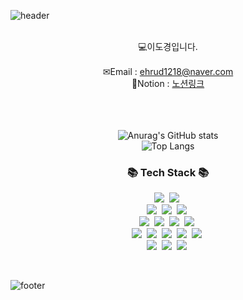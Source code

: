 <!--
**newbalence/newbalence** is a ✨ _special_ ✨ repository because its `README.md` (this file) appears on your GitHub profile.

Here are some ideas to get you started:

- 🔭 I’m currently working on ...
- 🌱 I’m currently learning ...
- 👯 I’m looking to collaborate on ...
- 🤔 I’m looking for help with ...
- 💬 Ask me about ...
- 📫 How to reach me: ...
- 😄 Pronouns: ...
- ⚡ Fun fact: ...
-->

![header](https://capsule-render.vercel.app/api?&type=waving&color=timeAuto&height=180&section=header&text=DoKyoung's%20Hub&fontSize=50&animation=fadeIn&fontAlignY=45)

<br>
<div align='center'>💻이도경입니다.</div>
<br>
<div align='center'> ✉Email : <a href="mailto:ehrud1218@naver.com">ehrud1218@naver.com</a></div>
<div align='center'> 🔗Notion : <a href="https://deeply-trout-708.notion.site/1ee5721c4f8880e5b5dec3019e1528a6?pvs=4">노션링크</a></div>
<br>
<br>
<br>

<div align="center">

  ![Anurag's GitHub stats](https://github-readme-stats.vercel.app/api?username=newbalence&show_icons=true&theme=radical)<br>
  ![Top Langs](https://github-readme-stats.vercel.app/api/top-langs/?username=newbalence&layout=compact)

</div>



<h3 align="center">📚 Tech Stack 📚</h3>
<p align="center">
<!--   https://github.com/Ileriayo/markdown-badges -->
  <img src="https://img.shields.io/badge/postgres-%23316192.svg?style=for-the-badge&logo=postgresql&logoColor=white"/></a>&nbsp
  <img src="https://img.shields.io/badge/mysql-4479A1.svg?style=for-the-badge&logo=mysql&logoColor=white"/></a>&nbsp 
  <br>
  <img src="https://img.shields.io/badge/Anaconda-%2344A833.svg?style=for-the-badge&logo=anaconda&logoColor=white"/></a>&nbsp 
  <img src="https://img.shields.io/badge/jquery-%230769AD.svg?style=for-the-badge&logo=jquery&logoColor=white"/></a>&nbsp
  <img src="https://img.shields.io/badge/opencv-%23white.svg?style=for-the-badge&logo=opencv&logoColor=white"/></a>&nbsp
  <br>
  <img src="https://img.shields.io/badge/css3-%231572B6.svg?style=for-the-badge&logo=css3&logoColor=white"/></a>&nbsp
  <img src="https://img.shields.io/badge/html5-%23E34F26.svg?style=for-the-badge&logo=html5&logoColor=white"/></a>&nbsp
  <img src="https://img.shields.io/badge/java-%23ED8B00.svg?style=for-the-badge&logo=openjdk&logoColor=white"/></a>&nbsp 
  <img src="https://img.shields.io/badge/javascript-%23323330.svg?style=for-the-badge&logo=javascript&logoColor=%23F7DF1E"/></a>&nbsp
  <br>
  <img src="https://img.shields.io/badge/python-3670A0?style=for-the-badge&logo=python&logoColor=ffdd54"/></a>&nbsp 
  <img src="https://img.shields.io/badge/Keras-%23D00000.svg?style=for-the-badge&logo=Keras&logoColor=white"/></a>&nbsp 
  <img src="https://img.shields.io/badge/pandas-%23150458.svg?style=for-the-badge&logo=pandas&logoColor=white"/></a>&nbsp 
  <img src="https://img.shields.io/badge/scikit--learn-%23F7931E.svg?style=for-the-badge&logo=scikit-learn&logoColor=white"/></a>&nbsp 
  <img src="https://img.shields.io/badge/numpy-%23013243.svg?style=for-the-badge&logo=numpy&logoColor=white"/></a>&nbsp 
  <br>
  <img src="https://img.shields.io/badge/TensorFlow-%23FF6F00.svg?style=for-the-badge&logo=TensorFlow&logoColor=white"/></a>&nbsp 
  <img src="https://img.shields.io/badge/Visual%20Studio%20Code-0078d7.svg?style=for-the-badge&logo=visual-studio-code&logoColor=white"/></a>&nbsp 
  <img src="https://img.shields.io/badge/apache%20tomcat-%23F8DC75.svg?style=for-the-badge&logo=apache-tomcat&logoColor=black"/></a>&nbsp 
</p>
<br>
<!--
<h3 align="center">🌈 Follow Me 🌈</h3>
<p align="center">
  <a href="https://velog.io/@hyeinisfree"><img src="https://img.shields.io/badge/Tech%20Blog-11B48A?style=flat-square&logo=Vimeo&logoColor=white&link=https://velog.io/@hyeinisfree"/></a>&nbsp
  <a href="https://www.instagram.com/dev.dobby/"><img src="https://img.shields.io/badge/Instagram-E4405F?style=flat-square&logo=Instagram&logoColor=white&link=https://www.instagram.com/hye_inisfree/"/></a>&nbsp
  <a href="mailto:kimhyein7110@gmail.com"><img src="https://img.shields.io/badge/Gmail-d14836?style=flat-square&logo=Gmail&logoColor=white&link=kimhyein7110@gmail.com"/></a>
-->

![footer](https://capsule-render.vercel.app/api?type=waving&color=auto&height=100&section=footer)
